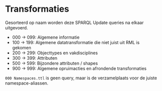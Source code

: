 # Transformaties

Gesorteerd op naam worden deze SPARQL Update queries na elkaar uitgevoerd.

- 000 -> 099: Algemene informatie
- 100 -> 199: Algemene datatransformatie die niet juist uit RML is gekomen
- 200 -> 299: Objecttypes en vakdisciplines
- 300 -> 399: Attributen
- 500 -> 599: Bijzondere attributen / shapes
- 900 -> 999: Algemene opruimacties en afrondende transformaties

`000 Namespaces.ttl` is geen query, maar is de verzamelplaats voor de juiste namespace-aliassen. 
